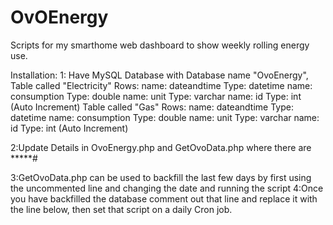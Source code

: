 # OvOEnergy
Scripts for my smarthome web dashboard to show weekly rolling energy use.




Installation:
1: Have MySQL Database with 
  Database name "OvoEnergy",
    Table called "Electricity"
      Rows: 
        name: dateandtime  Type: datetime
        name: consumption  Type: double
        name: unit         Type: varchar
        name: id           Type: int (Auto Increment)
    Table called "Gas"
      Rows: 
        name: dateandtime  Type: datetime
        name: consumption  Type: double
        name: unit         Type: varchar
        name: id           Type: int (Auto Increment)
        
2:Update Details in OvoEnergy.php and GetOvoData.php where there are *****#

3:GetOvoData.php can be used to backfill the last few days by first using the uncommented line and changing the date and running the script
4:Once you have backfilled the database comment out that line and replace it with the line below, then set that script on a daily Cron job.
